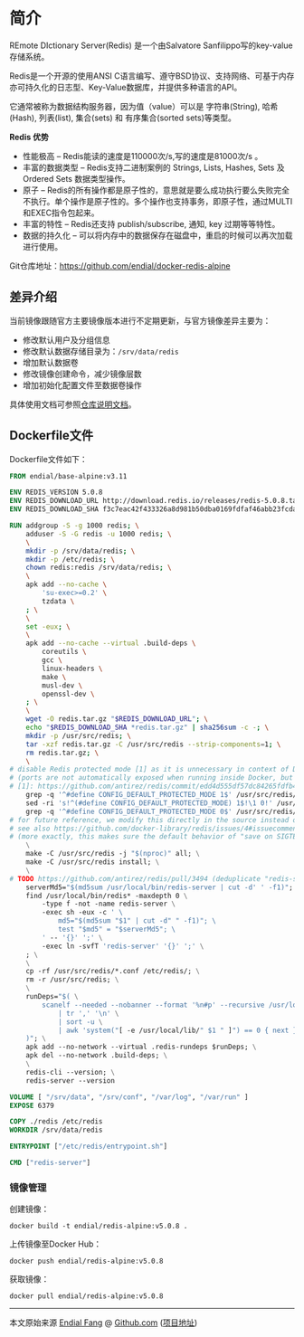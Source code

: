 # 简介

REmote DIctionary Server(Redis) 是一个由Salvatore Sanfilippo写的key-value存储系统。

Redis是一个开源的使用ANSI C语言编写、遵守BSD协议、支持网络、可基于内存亦可持久化的日志型、Key-Value数据库，并提供多种语言的API。

它通常被称为数据结构服务器，因为值（value）可以是 字符串(String), 哈希(Hash), 列表(list), 集合(sets) 和 有序集合(sorted sets)等类型。

**Redis 优势**

- 性能极高 – Redis能读的速度是110000次/s,写的速度是81000次/s 。
- 丰富的数据类型 – Redis支持二进制案例的 Strings, Lists, Hashes, Sets 及 Ordered Sets 数据类型操作。
- 原子 – Redis的所有操作都是原子性的，意思就是要么成功执行要么失败完全不执行。单个操作是原子性的。多个操作也支持事务，即原子性，通过MULTI和EXEC指令包起来。
- 丰富的特性 – Redis还支持 publish/subscribe, 通知, key 过期等等特性。
- 数据的持久化 – 可以将内存中的数据保存在磁盘中，重启的时候可以再次加载进行使用。



Git仓库地址：https://github.com/endial/docker-redis-alpine



## 差异介绍

当前镜像跟随官方主要镜像版本进行不定期更新，与官方镜像差异主要为：

- 修改默认用户及分组信息
- 修改默认数据存储目录为：`/srv/data/redis`
- 增加默认数据卷
- 修改镜像创建命令，减少镜像层数
- 增加初始化配置文件至数据卷操作

具体使用文档可参照[仓库说明文档](https://github.com/endial/docker-redis-alpine/blob/master/README.md)。



## Dockerfile文件

Dockerfile文件如下：

```dockerfile
FROM endial/base-alpine:v3.11

ENV REDIS_VERSION 5.0.8
ENV REDIS_DOWNLOAD_URL http://download.redis.io/releases/redis-5.0.8.tar.gz
ENV REDIS_DOWNLOAD_SHA f3c7eac42f433326a8d981b50dba0169fdfaf46abb23fcda2f933a7552ee4ed7

RUN addgroup -S -g 1000 redis; \
	adduser -S -G redis -u 1000 redis; \
	\
	mkdir -p /srv/data/redis; \
	mkdir -p /etc/redis; \
	chown redis:redis /srv/data/redis; \
	\
	apk add --no-cache \
		'su-exec>=0.2' \
		tzdata \
	; \
	\
	set -eux; \
	\
	apk add --no-cache --virtual .build-deps \
		coreutils \
		gcc \
		linux-headers \
		make \
		musl-dev \
		openssl-dev \
	; \
	\
	wget -O redis.tar.gz "$REDIS_DOWNLOAD_URL"; \
	echo "$REDIS_DOWNLOAD_SHA *redis.tar.gz" | sha256sum -c -; \
	mkdir -p /usr/src/redis; \
	tar -xzf redis.tar.gz -C /usr/src/redis --strip-components=1; \
	rm redis.tar.gz; \
	\
# disable Redis protected mode [1] as it is unnecessary in context of Docker
# (ports are not automatically exposed when running inside Docker, but rather explicitly by specifying -p / -P)
# [1]: https://github.com/antirez/redis/commit/edd4d555df57dc84265fdfb4ef59a4678832f6da
	grep -q '^#define CONFIG_DEFAULT_PROTECTED_MODE 1$' /usr/src/redis/src/server.h; \
	sed -ri 's!^(#define CONFIG_DEFAULT_PROTECTED_MODE) 1$!\1 0!' /usr/src/redis/src/server.h; \
	grep -q '^#define CONFIG_DEFAULT_PROTECTED_MODE 0$' /usr/src/redis/src/server.h; \
# for future reference, we modify this directly in the source instead of just supplying a default configuration flag because apparently "if you specify any argument to redis-server, [it assumes] you are going to specify everything"
# see also https://github.com/docker-library/redis/issues/4#issuecomment-50780840
# (more exactly, this makes sure the default behavior of "save on SIGTERM" stays functional by default)
	\
	make -C /usr/src/redis -j "$(nproc)" all; \
	make -C /usr/src/redis install; \
	\
# TODO https://github.com/antirez/redis/pull/3494 (deduplicate "redis-server" copies)
	serverMd5="$(md5sum /usr/local/bin/redis-server | cut -d' ' -f1)"; export serverMd5; \
	find /usr/local/bin/redis* -maxdepth 0 \
		-type f -not -name redis-server \
		-exec sh -eux -c ' \
			md5="$(md5sum "$1" | cut -d" " -f1)"; \
			test "$md5" = "$serverMd5"; \
		' -- '{}' ';' \
		-exec ln -svfT 'redis-server' '{}' ';' \
	; \
	\
	cp -rf /usr/src/redis/*.conf /etc/redis/; \
	rm -r /usr/src/redis; \
	\
	runDeps="$( \
		scanelf --needed --nobanner --format '%n#p' --recursive /usr/local \
			| tr ',' '\n' \
			| sort -u \
			| awk 'system("[ -e /usr/local/lib/" $1 " ]") == 0 { next } { print "so:" $1 }' \
	)"; \
	apk add --no-network --virtual .redis-rundeps $runDeps; \
	apk del --no-network .build-deps; \
	\
	redis-cli --version; \
	redis-server --version

VOLUME [ "/srv/data", "/srv/conf", "/var/log", "/var/run" ]
EXPOSE 6379

COPY ./redis /etc/redis
WORKDIR /srv/data/redis

ENTRYPOINT ["/etc/redis/entrypoint.sh"]

CMD ["redis-server"]
```



### 镜像管理

创建镜像：

```shell
docker build -t endial/redis-alpine:v5.0.8 .
```



上传镜像至Docker Hub：

```shell
docker push endial/redis-alpine:v5.0.8
```



获取镜像：

```shell
docker pull endial/redis-alpine:v5.0.8
```





----

本文原始来源 [Endial Fang](https://github.com/endial) @ [Github.com](https://github.com) ([项目地址](https://github.com/endial/studylife.git))

